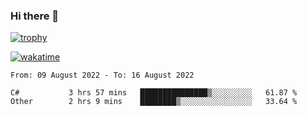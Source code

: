 ### Hi there 👋

[![trophy](https://github-profile-trophy.vercel.app/?username=cxnky&theme=dracula)](https://github.com/ryo-ma/github-profile-trophy)

[![wakatime](https://wakatime.com/badge/user/1c39c599-5497-41b9-a5be-2c4676e7fd23.svg)](https://wakatime.com/@1c39c599-5497-41b9-a5be-2c4676e7fd23)
<!--START_SECTION:waka-->

```text
From: 09 August 2022 - To: 16 August 2022

C#           3 hrs 57 mins   ███████████████▒░░░░░░░░░   61.87 %
Other        2 hrs 9 mins    ████████▒░░░░░░░░░░░░░░░░   33.64 %
```

<!--END_SECTION:waka-->
